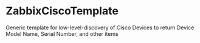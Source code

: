 # ZabbixCiscoTemplate
Generic template for low-level-discovery of Cisco Devices to return Device Model Name, Serial Number, and other items
